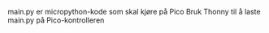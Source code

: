 main.py er micropython-kode som skal kjøre på Pico
Bruk Thonny til å laste main.py på Pico-kontrolleren

